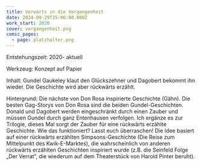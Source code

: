 ```yaml
---
title: Vorwärts in die Vergangenheit
date: 2024-09-29T15:06:00.000Z
work_start: 2020
cover: vergangenheit.png
comic_pages:
  - page: platzhalter.png
---
```



Entstehungszeit: 2020- aktuell

Werkzeug: Konzept auf Papier

Inhalt: Gundel Gaukeley klaut den Glückszehner und Dagobert bekommt ihn wieder. Die Geschichte wird aber rückwärts erzählt.

Hintergrund: Die nächste von Don Rosa inspirierte Geschichte (Gähn). Die besten Gag-Storys von Don Rosa sind die beiden Gundel-Geschichten. Donald und Dagobert werden eingeschränkt durch einen Zauber und müssen Gundel durch ganz Entenhausen verfolgen. Ich ergänze es zur Trilogie, dieses Mal sorgt der Zauber für eine rückwärts erzählte Geschichte. Wie das funktioniert? Lasst euch überraschen! Die Idee basiert auf einer rückwärts erzählten Simpsons-Geschichte (Die Reise zum Mittelpunkt des Kwik-E-Marktes), die wahrscheinlich von anderen rückwärts erzählten Geschichten inspiriert wurde (z.B. die Seinfeld Folge „Der Verrat“, die wiederum auf dem Theaterstück von Harold Pinter beruht).
